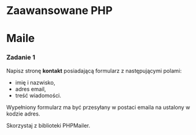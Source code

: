 # Zaawansowane PHP
# Maile


### Zadanie 1
Napisz stronę **kontakt** posiadającą formularz z następującymi polami:
* imię i nazwisko,
* adres email,
* treść wiadomości.

Wypełniony formularz ma być przesyłany w postaci emaila na ustalony w kodzie adres.

Skorzystaj z biblioteki PHPMailer.
